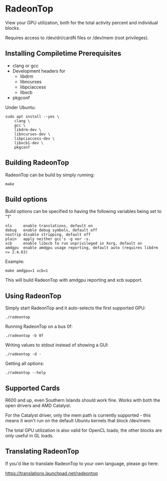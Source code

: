 # RadeonTop

View your GPU utilization, both for the total activity percent and individual blocks.

Requires access to /dev/dri/cardN files or /dev/mem (root privileges).

## Installing Compiletime Prerequisites

*   clang or gcc
*   Development headers for
    *   libdrm
    *   libncurses
    *   libpciaccess
    *   libxcb
*   pkgconf

Under Ubuntu:

    sudo apt install --yes \
        clang \
        gcc \
        libdrm-dev \
        libncurses-dev \
        libpciaccess-dev \
        libxcb1-dev \
        pkgconf

## Building RadeonTop

RadeonTop can be build by simply running:

    make

## Build options

Build options can be specified to having the following variables being set to "1"

    nls     enable translations, default on
    debug   enable debug symbols, default off
    nostrip disable stripping, default off
    plain   apply neither gcc's -g nor -s.
    xcb     enable libxcb to run unprivileged in Xorg, default on
    amdgpu  enable amdgpu usage reporting, default auto (requires libdrm >= 2.4.63)

Example:

    make amdgpu=1 xcb=1

This will build RadeonTop with amdgpu reporting and xcb support.

## Using RadeonTop

Simply start RadeonTop and it auto-selects the first supported GPU:

    ./radeontop

Running RadeonTop on a bus 0f:

    ./radeontop -b 0f

Writing values to stdout instead of showing a GUI:

    ./radeontop -d -

Getting all options:

    ./radeontop --help

## Supported Cards

R600 and up, even Southern Islands should work fine.
Works with both the open drivers and AMD Catalyst.

For the Catalyst driver, only the mem path is currently supported - this
means it won't run on the default Ubuntu kernels that block /dev/mem.

The total GPU utilization is also valid for OpenCL loads; the other blocks
are only useful in GL loads.

## Translating RadeonTop

If you'd like to translate RadeonTop to your own language, please go here:

https://translations.launchpad.net/radeontop

